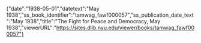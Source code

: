 {"date":"1938-05-01","datetext":"May 1938","ss_book_identifier":"tamwag_fawf000057","ss_publication_date_text":"May 1938","title":"The Fight for Peace and Democracy, May 1938","viewerURL":"https://sites.dlib.nyu.edu/viewer/books/tamwag_fawf000057"}